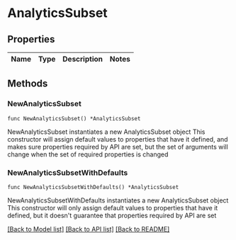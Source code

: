 # AnalyticsSubset

## Properties

Name | Type | Description | Notes
------------ | ------------- | ------------- | -------------

## Methods

### NewAnalyticsSubset

`func NewAnalyticsSubset() *AnalyticsSubset`

NewAnalyticsSubset instantiates a new AnalyticsSubset object
This constructor will assign default values to properties that have it defined,
and makes sure properties required by API are set, but the set of arguments
will change when the set of required properties is changed

### NewAnalyticsSubsetWithDefaults

`func NewAnalyticsSubsetWithDefaults() *AnalyticsSubset`

NewAnalyticsSubsetWithDefaults instantiates a new AnalyticsSubset object
This constructor will only assign default values to properties that have it defined,
but it doesn't guarantee that properties required by API are set


[[Back to Model list]](../README.md#documentation-for-models) [[Back to API list]](../README.md#documentation-for-api-endpoints) [[Back to README]](../README.md)


